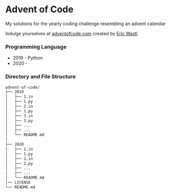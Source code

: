 # Advent of Code

My solutions for the yearly coding challenge resembling an advent calendar

Indulge yourselves at [adventofcode.com](https://adventofcode.com/about) created by [Eric Wastl](http://was.tl/)

### Programming Language 
 * 2019 - Python
 * 2020 - 

### Directory and File Structure
```bash
advent-of-code/
├── 2019
│   ├── 1.in
│   ├── 1.py
│   ├── 2.in
│   ├── 2.py
│   ├── 3.in
│   ├── 3.py
│   ├── ...
│   ├── ...
│   └── README.md
│ 
├── 2020
│   ├── 1.in
│   ├── 1.py
│   ├── 2.in
│   ├── 2.py
│   ├── ...
│   ├── ...
│   └── README.md
│── LICENSE
└── README.md
```
